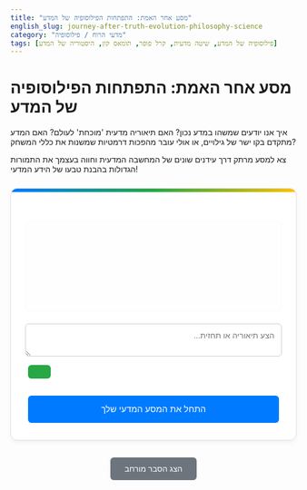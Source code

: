 ```yaml
---
title: "מסע אחר האמת: התפתחות הפילוסופיה של המדע"
english_slug: journey-after-truth-evolution-philosophy-science
category: "מדעי הרוח / פילוסופיה"
tags: [פילוסופיה של המדע, שיטה מדעית, קרל פופר, תומאס קון, היסטוריה של המדע]
---
```

<h1>מסע אחר האמת: התפתחות הפילוסופיה של המדע</h1>
<p>איך אנו יודעים שמשהו במדע נכון? האם תיאוריה מדעית 'מוכחת' לעולם? האם המדע מתקדם בקו ישר של גילויים, או אולי עובר מהפכות דרמטיות שמשנות את כללי המשחק?</p>
<p>צא למסע מרתק דרך עידנים שונים של המחשבה המדעית וחווה בעצמך את התמורות הגדולות בהבנת טבעו של הידע המדעי!</p>

<div id="science-journey-app">
    <div id="stage-indicator" class="stage-indicator"></div>
    <div id="simulation-output" class="simulation-output"></div>
    <div id="user-input" class="user-input">
        <textarea id="input-text" placeholder="הצע תיאוריה או תחזית..."></textarea>
        <button id="input-button"></button>
    </div>
    <div id="action-buttons" class="action-buttons">
        <button id="start-button">התחל את המסע המדעי שלך</button>
    </div>
</div>

<style>
    @import url('https://fonts.googleapis.com/css2?family=Heebo:wght@300;400;500;700&display=swap');

    #science-journey-app {
        direction: rtl;
        font-family: 'Heebo', sans-serif;
        border: 1px solid #e0e0e0;
        box-shadow: 0 4px 8px rgba(0, 0, 0, 0.05);
        padding: 25px;
        margin: 25px 0;
        border-radius: 12px;
        background-color: #ffffff;
        max-width: 800px;
        margin-left: auto;
        margin-right: auto;
        position: relative;
        overflow: hidden; /* For potential future background animations */
    }

     #science-journey-app::before {
        content: '';
        position: absolute;
        top: 0;
        left: 0;
        right: 0;
        height: 6px;
        background: linear-gradient(to right, #007bff, #28a745, #ffc107);
        border-top-left-radius: 12px;
        border-top-right-radius: 12px;
     }

    .stage-indicator {
        font-size: 1.3em;
        font-weight: 700;
        margin-bottom: 20px;
        color: #0056b3;
        text-align: center;
        padding-bottom: 10px;
        border-bottom: 1px solid #eee;
        animation: fadeInDown 0.5s ease-out;
    }

    .simulation-output {
        min-height: 120px;
        border: 1px solid #d0d0d0;
        padding: 20px;
        margin-bottom: 20px;
        background-color: #f8f9fa;
        border-radius: 8px;
        line-height: 1.7;
        white-space: pre-wrap;
        word-wrap: break-word;
        overflow-wrap: break-word;
        font-size: 1.05em;
        color: #333;
        position: relative;
        animation: fadeIn 0.8s ease-out;
    }

     .simulation-output strong {
         color: #0056b3;
     }

     .simulation-output .analysis {
         display: block;
         margin-top: 15px;
         padding-top: 15px;
         border-top: 1px dashed #ccc;
         font-size: 0.95em;
         color: #555;
     }

      .simulation-output .success {
          color: #28a745;
          font-weight: bold;
      }
       .simulation-output .failure {
          color: #dc3545;
          font-weight: bold;
       }
       .simulation-output .anomaly {
           color: #ffc107;
           font-weight: bold;
       }
        .simulation-output .crisis {
            color: #dc3545;
            font-weight: bold;
            font-size: 1.1em;
        }
         .simulation-output .revolution {
             color: #007bff;
             font-weight: bold;
             font-size: 1.2em;
         }


    .user-input {
        margin-bottom: 20px;
        display: flex;
        flex-direction: column;
        gap: 10px;
    }

    #input-text {
        width: 100%; /* Adjusted to fit container */
        padding: 12px;
        border: 1px solid #ccc;
        border-radius: 6px;
        font-size: 1em;
        font-family: 'Heebo', sans-serif;
        box-sizing: border-box; /* Include padding in element's total width */
        transition: border-color 0.3s ease;
    }

    #input-text:focus {
        border-color: #007bff;
        outline: none;
        box-shadow: 0 0 5px rgba(0, 123, 255, 0.25);
    }

    .action-buttons button,
    #input-button {
        padding: 12px 20px;
        margin: 5px;
        border: none;
        border-radius: 6px;
        cursor: pointer;
        font-size: 1em;
        font-family: 'Heebo', sans-serif;
        transition: background-color 0.3s ease, transform 0.1s ease;
        font-weight: 500;
    }

    .action-buttons button:hover,
    #input-button:hover {
        opacity: 0.95;
        transform: translateY(-1px);
    }
     .action-buttons button:active,
    #input-button:active {
        transform: translateY(0);
    }


    #start-button {
         background-color: #007bff;
         color: white;
         width: 100%; /* Make start button wider */
         font-size: 1.1em;
         padding: 15px;
    }

     #input-button {
         background-color: #28a745;
         color: white;
         align-self: flex-end; /* Position button to the right */
     }

     .action-buttons {
         display: flex;
         flex-wrap: wrap;
         gap: 10px;
         justify-content: center; /* Center action buttons */
     }

     .action-buttons button {
         background-color: #007bff;
         color: white;
     }

     .action-buttons button.neutral {
        background-color: #6c757d;
        color: white;
     }
      .action-buttons button.negative {
        background-color: #dc3545;
        color: white;
     }
       .action-buttons button.secondary {
        background-color: #ffc107;
        color: #212529;
     }


    #explanation-toggle-button {
        display: block;
        margin: 30px auto;
        padding: 12px 25px;
        background-color: #6c757d; /* Neutral color for explanation */
        color: white;
        border: none;
        border-radius: 6px;
        cursor: pointer;
        font-size: 1em;
        font-family: 'Heebo', sans-serif;
        transition: background-color 0.3s ease, transform 0.1s ease;
        font-weight: 500;
    }
    #explanation-toggle-button:hover {
        background-color: #5a6268;
         transform: translateY(-1px);
    }
    #explanation-toggle-button:active {
        transform: translateY(0);
    }

    #full-explanation {
        display: none;
        margin-top: 20px;
        padding: 25px;
        border: 1px solid #e0e0e0;
        border-radius: 8px;
        background-color: #fefefe;
        line-height: 1.8;
        font-family: 'Heebo', sans-serif;
        color: #333;
    }
     #full-explanation h2 {
        color: #0056b3;
        margin-top: 20px;
        margin-bottom: 10px;
        border-bottom: 2px solid #eee;
        padding-bottom: 5px;
        font-weight: 700;
     }
      #full-explanation p {
          margin-bottom: 15px;
      }


    /* Animations */
    @keyframes fadeIn {
        from { opacity: 0; }
        to { opacity: 1; }
    }
     @keyframes fadeInDown {
         from { opacity: 0; transform: translateY(-10px); }
         to { opacity: 1; transform: translateY(0); }
     }
     @keyframes slideInUp {
         from { opacity: 0; transform: translateY(10px); }
         to { opacity: 1; transform: translateY(0); }
     }

    .simulation-output.fade-in {
        animation: fadeIn 0.5s ease-out;
    }
     .action-buttons button.slide-in {
         animation: slideInUp 0.3s ease-out;
     }


     /* Responsive adjustments */
     @media (max-width: 600px) {
         #science-journey-app {
             padding: 15px;
             margin: 15px 5px;
         }
          .stage-indicator {
              font-size: 1.1em;
          }
         .simulation-output, #full-explanation {
             padding: 15px;
         }
         .action-buttons {
             flex-direction: column;
             gap: 8px;
         }
         .action-buttons button, #start-button, #input-button {
             width: calc(100% - 10px); /* Adjust for margin/gap */
             margin: 0;
         }
         #input-button {
              align-self: stretch; /* Full width on small screens */
         }

     }


</style>

<button id="explanation-toggle-button">הצג הסבר מורחב</button>

<div id="full-explanation">
    <h2>מהי פילוסופיה של המדע?</h2>
    <p>פילוסופיה של המדע היא ענף בפילוסופיה החוקר את היסודות, השיטות וההשלכות של המדע. היא בוחנת שאלות עמוקות כמו: מה מבדיל ידע מדעי מידע שאינו מדעי? מהי שיטת המחקר המדעית המיטבית? האם המדע מגלה את האמת המוחלטת או רק מודלים יעילים לתיאור העולם? וכיצד המדע מתפתח לאורך ההיסטוריה?</p>

    <h2>המודל האריסטוטלי</h2>
    <p>בעת העתיקה, המדע הושפע רבות מפילוסופים כמו אריסטו. המודל האריסטוטלי התבסס על התבוננות ועל הנחות יסוד שהתקבלו כעקרונות ראשוניים, מהם הסיקו מסקנות באמצעות דדוקציה. ההסברים לתופעות טבעיות התבססו לעיתים קרובות על טלאולוגיה (הסבר באמצעות תכלית או מטרה) ועל מהויות פנימיות של הדברים. לדוגמה, אבן נופלת ארצה כי "טבעה" לשאוף למרכז היקום (כדור הארץ). גישה זו הדגישה היגיון ותצפית, אך ללא דגש על ניסוי שיטתי ומבוקר שמטרתו לבחון באופן אקטיבי הנחות יסוד.</p>

    <h2>עליית האמפיריציזם והאינדוקציה</h2>
    <p>בתקופת המהפכה המדעית, הוגים כמו פרנסיס בייקון הדגישו את חשיבות התצפית והניסוי כבסיס לידע מדעי (אמפיריציזם). השיטה האינדוקטיבית הפכה למרכזית: איסוף מספר רב של תצפיות פרטיות על מנת לגזור מהן כלל או חוק כללי. לדוגמה, לאחר צפייה בברבור לבן, ברבור נוסף לבן, וכן הלאה, ניתן להגיע לכלל האינדוקטיבי "כל הברבורים לבנים". שיטה זו קידמה מאוד את איסוף הנתונים ואת ניסוח חוקי טבע כלליים מתוך נתונים אלו.</p>

    <h2>בעיית האינדוקציה (יוּם)</h2>
    <p>הפילוסוף הסקוטי דיוויד יום הציג במאה ה-18 את בעיית האינדוקציה המהותית. הוא טען כי אין בסיס לוגי מוצק להנחה שהעתיד יתנהג כמו העבר, או שכלל שנצפה במספר סופי של מקרים יחול על כל המקרים האפשריים (כולל אלה שטרם נצפו). גם אם ראינו אלף ברבורים לבנים, אין בכך הוכחה מוחלטת שכל הברבורים בעולם לבנים. בעיה זו מערערת על היכולת "להוכיח" חוקי טבע באופן מוחלט באמצעות אינדוקציה בלבד.</p>

    <h2>קרל פופר והפַלְסִיפִיקַצְיָה (הפרכה)</h2>
    <p>כתגובה לבעיית האינדוקציה, הציע הפילוסוף קרל פופר קריטריון אחר להבחנה בין מדע למדע שאינו מדע (פסאודו-מדע): עקרון ההפרכה (פַלְסִיפִיקַצְיָה). לפי פופר, תיאוריה מדעית אינה כזו משום שניתן לאשש אותה, אלא משום שניתן באופן עקרוני להפריך אותה באמצעות ניסוי או תצפית. מדענים צריכים לנסח תיאוריות נועזות ולנסות באופן אקטיבי למצוא להן עדויות סותרות. ככל שתיאוריה עומדת בהצלחה בפני ניסיונות הפרכה רבים וקפדניים, כך היא נחשבת למחוזקת (קורובורציה), אך לעולם אינה נחשבת ל"מוכחת" סופית. המדע מתקדם, לשיטתו, לא על ידי צבירת אישושים, אלא על ידי אלימינציה של תיאוריות שגויות.</p>

    <h2>תומאס קון והמהפכות המדעיות</h2>
    <p>ההיסטוריון והפילוסוף של המדע תומאס קון הציג פרספקטיבה שונה בספרו "המבנה של מהפכות מדעיות". הוא טען שהתפתחות המדע אינה תהליך לינארי של הפרכה ובנייה רציונלית בלבד, אלא כוללת תקופות ארוכות של 'מדע נורמלי' ותקופות קצרות של 'מהפכה מדעית'. 'מדע נורמלי' מתרחש בתוך 'פרדיגמה' קיימת – מסגרת מושגית רחבה הכוללת תיאוריות מקובלות, שיטות מחקר, ואפילו ערכים. מדענים בתקופת מדע נורמלי עוסקים בפתרון 'חידות' בתוך הפרדיגמה. כאשר מצטברות 'אנומליות' (תופעות שלא ניתנות להסבר מספק במסגרת הפרדיגמה הקיימת), נוצר 'משבר'. משבר זה עשוי להוביל ל'מהפכה מדעית' – שינוי דרמטי ורדיקלי שבו פרדיגמה חדשה מחליפה את הישנה. קון טען שלעיתים קשה להשוות באופן אובייקטיבי בין פרדיגמות שונות (חוסר מדידות - incommensurability), וכי שינוי פרדיגמה מושפע גם מגורמים סוציולוגיים ופסיכולוגיים, לא רק רציונליים גרידא.</p>

    <h2>השוואה בין פופר לקון</h2>
    <p>פופר וקון מציעים שתי תמונות שונות, אך לעיתים משלימות, של האופן שבו המדע מתקדם. פופר מתמקד בהיגיון המדעי ובקריטריון ההפרכה ככלי רציונלי לביקורת ולהתקדמות. קון מתמקד במבנה ההיסטורי-סוציולוגי של הקהילה המדעית ובהשפעת הפרדיגמות והמהפכות על התפתחות הידע. בעוד שפופר רואה במדע תהליך מתמיד של ביקורת והפרכה, קון רואה תקופות ארוכות של מדע שמרני יחסית בתוך פרדיגמה, המופרעות על ידי שינויים דרמטיים ולאו דווקא רציונליים לחלוטין. הדיון ביניהם ובין פילוסופים אחרים של המדע ממשיך לעצב את הבנתנו לגבי טבעו של הידע המדעי.</p>

    <h2>השפעתם על הבנתנו את המדע</h2>
    <p>רעיונותיהם של פופר וקון, לצד הוגים נוספים, הדגימו שהמדע אינו מאגר סטטי של 'אמיתות מוכחות'. הוא תהליך דינמי, ביקורתי, וחשוף לשינויים. הבנה זו מסייעת להבין מדוע תיאוריות מדעיות מתעדכנות או נדחות, ומדוע לעיתים קיימים ויכוחים עמוקים בתוך הקהילה המדעית. היא מעודדת גישה ביקורתית לידע מדעי, תוך הכרה בכוחה של השיטה המדעית וגם במגבלותיה.</p>
</div>


<script>
    const app = document.getElementById('science-journey-app');
    const stageIndicator = document.getElementById('stage-indicator');
    const simulationOutput = document.getElementById('simulation-output');
    const inputText = document.getElementById('input-text');
    const inputButton = document.getElementById('input-button');
    const actionButtonsDiv = document.getElementById('action-buttons');
    const startButton = document.getElementById('start-button');
    const explanationButton = document.getElementById('explanation-toggle-button');
    const explanationDiv = document.getElementById('full-explanation');

    let currentStageIndex = -1; // -1 means before start, 0-3 are the stages

    const stages = [
        {
            name: "השלב האריסטוטלי: טבע הדברים והיגיון",
            description: "אתה חוקר בעולם העתיק, שואב השראה מאריסטו. עבודתך מתבססת על התבוננות ישירה והסקה לוגית מתוך הנחות מקובלות. נסה להסביר את העולם סביבך.",
            setup: function() {
                updateOutput("אתה צופה באבן שנפלה מעץ. היא נעה מטה, אל עבר האדמה. למה לדעתך זה קרה? הצע הסבר על בסיס 'הטבע הפנימי' של האבן או היגיון פשוט.", 'normal');
                showInput("הצע הסבר אריסטוטלי (למשל, על בסיס טבעה)", "שלח הסבר", (input) => {
                    if (input.trim().length > 10) {
                        updateOutput(simulationOutput.textContent + `\n\nהסברך: "${input.trim()}"\n\n<span class="analysis">ניתוח הסימולציה: הסבר זה מתבסס על הנחות יסוד או 'מהויות' של אובייקטים. הוא קוהרנטי במסגרת המחשבה העתיקה ונראה הגיוני מתוך ההתבוננות, אך אינו נבדק באופן שניתן למדוד או לכמת בקלות. ברוך הבא לעולם שבו היגיון ופילוסופיה הם הכלים המדעיים העיקריים.</span>`);
                        hideInput();
                        showActionButton("המשך אל עידן התצפיות והאינדוקציה", () => moveToNextStage());
                    } else {
                        updateOutput(simulationOutput.textContent + "\n\n<span class='analysis failure'>אנא הצע הסבר ארוך ומפורט יותר שמתאר את הסיבה לנפילת האבן מנקודת מבט עתיקה.</span>", 'failure');
                    }
                });
                 inputText.placeholder = "הצע הסבר אריסטוטלי (למשל, האבן שואפת למקומה הטבעי)";
                 inputButton.textContent = "שלח הסבר";
            }
        },
        {
            name: "השלב האינדוקטיבי: מצבירת תצפיות לחוקים",
            description: "עברנו למהפכה המדעית! הניסוי והתצפית הם המפתח. צבור נתונים על תופעה מסוימת ונסה להסיק מהם כלל כללי.",
            observations: ["ברבור לבן", "ברבור לבן", "ברבור לבן", "ברבור שחור", "ברבור לבן", "ברבור לבן"], // Sample observations
            currentObsIndex: 0,
            ruleSuggested: false,
            setup: function() {
                this.currentObsIndex = 0;
                this.ruleSuggested = false;
                updateOutput("אתה חוקר בעולם החדש, חמוש בכלים אמפיריים. אתה מתבונן בברבורים באגם.\n<span class='observation'>צפית כעת ב: ברבור לבן.</span>", 'normal');
                showActionButton("בצע תצפית נוספת", () => this.addObservation());
                // Pre-set input area handlers
                inputText.placeholder = "נסח כלל על בסיס התצפיות (למשל, כל הברבורים לבנים)";
                inputButton.textContent = "נסח כלל כללי";
                inputButton.onclick = () => this.handleRuleSuggestion(inputText.value);
            },
            addObservation: function() {
                 if (this.currentObsIndex >= this.observations.length) {
                     updateOutput(simulationOutput.textContent + "\n\n<span class='analysis neutral'>אין עוד תצפיות מיידיות זמינות באגם הזה.</span>");
                     hideActionButtons();
                     if (!this.ruleSuggested) {
                          updateOutput(simulationOutput.textContent + "\n\n<span class='analysis'>אספת את כל התצפיות הזמינות. נסה לנסח כלל על בסיסן.</span>");
                         showInput(inputText.placeholder, inputButton.textContent, inputButton.onclick);
                         this.ruleSuggested = true; // Prevent suggesting rule multiple times this way
                     } else if (!this.contradictoryObserved) {
                          // If rule was suggested and no black swan found yet
                          updateOutput(simulationOutput.textContent + "\n\n<span class='analysis'>צברת תצפיות רבות שתומכות בכללך ('" + this.suggestedRule + "'). אינדוקציה נראית חזקה כעת!</span>");
                           showActionButton("המשך לחשוב על הבעיה", () => {
                                updateOutput(simulationOutput.textContent + "\n\n<span class='analysis'>הבעיה היא: גם אלף תצפיות תומכות לא מבטיחות שהכלל נכון בכל המקרים האפשריים...</span>");
                                showActionButton("חשוף בעיה פילוסופית עמוקה", () => this.revealProblem());
                           });
                     }
                     return;
                 }

                 const obs = this.observations[this.currentObsIndex];
                 simulationOutput.textContent += `\n<span class='observation'>צפית ב: ${obs}.</span>`; // Append observation
                 // Trigger fade-in animation for the new text
                 simulationOutput.classList.remove('fade-in'); // Reset animation
                 void simulationOutput.offsetWidth; // Trigger reflow
                 simulationOutput.classList.add('fade-in');

                 this.currentObsIndex++;

                 hideActionButtons(); // Hide buttons while processing

                 if (obs.includes("שחור") && this.ruleSuggested) {
                     this.contradictoryObserved = true;
                     hideInput(); // Ensure input is hidden if visible
                     updateOutput(simulationOutput.textContent + `\n\n<span class='anomaly'>!!!! תצפית סותרת !!!!</span>\n<span class='analysis'>צפית כעת בברבור שחור. הכלל שניסחת ("${this.suggestedRule || '...'}"), המבוסס על תצפיות קודמות, הופרך על ידי תצפית בודדת זו.</span>\n\n<span class='analysis'>ניתוח הסימולציה: זוהי המחשה ל'בעיית האינדוקציה' של יום. אי אפשר להוכיח חוק כללי על סמך מספר סופי של מקרים, כי תצפית עתידית עלולה לסתור אותו.</span>`, 'failure');
                     showActionButton("המשך לשלב הבא: הפרכה (פופר)", () => moveToNextStage());

                 } else if (this.currentObsIndex >= 3 && !this.ruleSuggested) {
                     updateOutput(simulationOutput.textContent + "\n\n<span class='analysis'>צברת מספר תצפיות. נסה לנסח כלל כללי על בסיסן.</span>");
                     showInput(inputText.placeholder, inputButton.textContent, inputButton.onclick);
                     this.ruleSuggested = true;
                 } else {
                      // Continue adding observations or wait for rule if suggested but no anomaly yet
                      if (!this.contradictoryObserved) { // Only show 'add observation' if no black swan appeared yet
                         showActionButton("בצע תצפית נוספת", () => this.addObservation());
                      }
                      if (this.ruleSuggested && !this.contradictoryObserved) {
                           showActionButton("נסה לנסח כלל מחדש", () => showInput(inputText.placeholder, inputButton.textContent, inputButton.onclick));
                      }
                 }
            },
            handleRuleSuggestion: function(rule) {
                 if (rule.trim().length > 15 && rule.toLowerCase().includes("כל")) { // Basic check for a general rule
                    this.suggestedRule = rule.trim();
                    updateOutput(simulationOutput.textContent + `\n\nהכלל שהצעת: "<span class='success'>${this.suggestedRule}</span>"\n\n<span class='analysis'>מעולה. זוהי היסק אינדוקטיבי. כעת נמשיך לצבור תצפיות כדי לראות אם הכלל עומד במבחן המציאות...</span>`);
                    hideInput();
                    // Check if the rule is immediately falsified by existing observations (if user suggested late)
                    const alreadySeenBlackSwan = this.observations.slice(0, this.currentObsIndex).some(obs => obs.includes("שחור"));
                    if (alreadySeenBlackSwan) {
                        this.contradictoryObserved = true;
                         updateOutput(simulationOutput.textContent + `\n\n<span class='anomaly'>!!!! תצפית סותרת התגלתה עוד לפני ניסוח הכלל !!!!</span>\n<span class='analysis'>נראה שאחד הברבורים בהם כבר צפית היה שחור. הכלל שלך ("${this.suggestedRule}") הופרך מיד עם ניסוחו.</span>\n\n<span class='analysis'>ניתוח הסימולציה: זה מדגים את הפגיעות של כללים אינדוקטיביים. תצפית סותרת אחת מספיקה כדי למוטט אותם.</span>`, 'failure');
                        showActionButton("המשך לשלב הבא: הפרכה (פופר)", () => moveToNextStage());
                    } else {
                       showActionButton("בצע תצפית נוספת", () => this.addObservation());
                    }

                 } else {
                     updateOutput(simulationOutput.textContent + "\n\n<span class='analysis failure'>אנא נסח כלל כללי וברור יותר על בסיס כל הברבורים שראית עד כה. ודא שהוא מתחיל במילה 'כל' או דומה.</span>", 'failure');
                     // Keep input visible
                 }
            },
            revealProblem: function() {
                 hideActionButtons();
                 updateOutput(simulationOutput.textContent + `\n\n<span class='analysis anomaly'>!!!! בעיית האינדוקציה של יום !!!!</span>\n<span class='analysis'>כפי שהראה דיוויד יום, לא משנה כמה תצפיות תומכות צברת (אפילו מיליון ברבורים לבנים), אין בכך הוכחה לוגית מוחלטת שכל הברבורים בעולם לבנים ושלא תצוץ תצפית סותרת בעתיד. אינדוקציה נשענת על הנחת אחידות הטבע (שהעתיד יהיה דומה לעבר), אך הנחה זו עצמה אינה ניתנת להוכחה אינדוקטיבית!</span>\n\n<span class='analysis'>בעיה זו מערערת את היכולת לבסס ידע מדעי על "הוכחה" אינדוקטיבית. זה פתח דלת לחשיבה חדשה...</span>`, 'anomaly');
                 showActionButton("המשך לשלב הפילוסופי הבא: עולם ההפרכה", () => moveToNextStage());
            }
        },
        {
            name: "השלב הפופריאני: מדע של הפרכה (פַלְסִיפִיקַצְיָה)",
            description: "ברוכים הבאים לעידן קרל פופר! מדע לא 'מוכיח' תיאוריות, הוא רק מנסה להפריך אותן. תיאוריה טובה היא כזו שניתן לבדוק באופן שיטתי ולמצוא לה עדויות סותרות. נסח תחזית שבאמצעותה ניתן להפריך תיאוריה נתונה.",
            hypothesis: "כל בני האדם עפים אם הם קופצים מבניין גבוה.", // A clearly false, but testable hypothesis
            setup: function() {
                updateOutput(`לפניך תיאוריה נועזת: "<span class='hypothesis'>${this.hypothesis}</span>"\n\nלפי קרל פופר, תיאוריה זו מדעית לא כי ניתן לאשש אותה, אלא כי ניתן באופן עקרוני <span class='highlight'>להפריך</span> אותה. כדי לעשות זאת, עליך לנסח <span class='highlight'>תחזית ספציפית</span> על תוצאה של ניסוי או תצפית, שאם היא תתברר כשגויה - התיאוריה כולה תיפול. במילים אחרות: מה *לא* אמור לקרות אם התיאוריה נכונה, ושבדיקתו עשויה להוכיח שהיא שגויה?`, 'normal');
                showInput("נסח תחזית ניתנת להפרכה (למשל, אם אדם מסוים יקפוץ מבניין גבוה, הוא לא יעוף).", "בצע 'ניסוי' לבדיקת התחזית", (input) => this.handleFalsificationAttempt(input));
                 inputText.placeholder = "נסח תחזית הניתנת להפרכה...";
                 inputButton.textContent = "בצע 'ניסוי' לבדיקת התחזית";
            },
            handleFalsificationAttempt: function(prediction) {
                const lowerPrediction = prediction.toLowerCase().trim();
                let feedback = `ביצעת 'ניסוי מחשבתי' המבוסס על התחזית:\n"${prediction.trim()}"\n\n`;

                hideInput(); // Hide input while giving feedback

                // Basic check for falsifiability phrasing related to the hypothesis
                const relevantToHypothesis = lowerPrediction.includes("קופץ") || lowerPrediction.includes("בניין") || lowerPrediction.includes("עף") || lowerPrediction.includes("ליפול") || lowerPrediction.includes("ארצה");
                const suggestsFalsification = lowerPrediction.includes("לא יעוף") || lowerPrediction.includes("ייפול") || lowerPrediction.includes("ימות") || lowerPrediction.includes("יתרסק"); // Phrases suggesting the hypothesis is false

                if (lowerPrediction.length < 10 || !relevantToHypothesis) {
                     feedback += `<span class='analysis failure'>ניתוח הסימולציה: התחזית קצרה מדי או לא קשורה מספיק לתיאוריה. כדי להפריך תיאוריה ספציפית, עליך לנסח תחזית ספציפית שנובעת מהתיאוריה וניתנת לבדיקה. נסה שוב.</span>`;
                     updateOutput(simulationOutput.textContent + feedback, 'failure');
                      showInput(inputText.placeholder, inputButton.textContent, inputButton.onclick); // Show input again
                     return;
                }

                if (!suggestsFalsification) {
                    feedback += `<span class='analysis failure'>ניתוח הסימולציה: תחזית זו אינה ניתנת להפרכה בקלות. תחזית טובה להפרכה צריכה לצפות משהו ש *לא* אמור לקרות אם התיאוריה נכונה, ושבדיקתו תמוטט את התיאוריה. נסה לנסח תחזית שמעידה על כישלון התיאוריה ("... הוא לא יעוף", "... הוא ייפול", "... הוא יתרסק").</span>`;
                    updateOutput(simulationOutput.textContent + feedback, 'failure');
                     showInput(inputText.placeholder, inputButton.textContent, inputButton.onclick); // Show input again
                    return; // Stay in the current state
                }


                // Simulate a test result: This hypothesis is clearly false, so the test MUST falsify it in a realistic simulation.
                const falsified = true; // It will always be falsified in reality for this hypothesis

                if (falsified) {
                    feedback += `<span class='success'>תוצאת הניסוי המחשבתי: התצפית סתרה את התחזית!</span> האדם שקפץ מהבניין <span class='failure'>לא עף</span>. הוא נפל ארצה.\n\n<span class='analysis revolution'>ניתוח הסימולציה: מזל טוב! הצלחת לנסח תחזית ניתנת להפרכה, ו'הניסוי' (המציאות) הראה שהתחזית שגויה. מכאן נובע שהתיאוריה המקורית ("כל בני האדם עפים...") <span class='failure'>הופרכה</span>. לפי פופר, תיאוריה זו נדחית.</span>\n<span class='analysis'>זהו כוחה של ההפרכה - ניסוי בודד יכול למוטט תיאוריה, בניגוד לאינדוקציה שאינה יכולה להוכיח אותה לעולם. המדע מתקדם על ידי דחיית תיאוריות שגויות.</span>`;
                    updateOutput(simulationOutput.textContent + feedback, 'revolution');
                    showActionButton("המשך לשלב הבא: משברים ומהפכות (קון)", () => moveToNextStage());

                } else { // This branch theoretically shouldn't be reached with the chosen hypothesis, but kept for robustness
                    feedback += `<span class='analysis neutral'>תוצאת הניסוי המחשבתי: התצפית תאמה את התחזית. לא הצלחת להפריך את התיאוריה בניסיון זה.</span>\n\n<span class='analysis neutral'>ניתוח הסימולציה: ההיפותזה עמדה בפני ניסיון הפרכה קפדני זה. זה נקרא 'קורובורציה' – חיזוק זמני של התיאוריה. אך זכור: כישלון בהפרכה אינו הוכחה מוחלטת לנכונות התיאוריה! ייתכנו ניסויים עתידיים שיפריכו אותה.</span>`;
                     updateOutput(simulationOutput.textContent + feedback, 'neutral');
                     showActionButton("המשך לשלב הבא: פרדיגמות ומהפכות (קון)", () => moveToNextStage());
                }
            }
        },
        {
            name: "השלב הקוהניאני: פרדיגמות, משברים ומהפכות",
            description: "עכשיו נבחן את התפתחות המדע בפרספקטיבה היסטורית רחבה יותר, כפי שהציע תומאס קון. אתה פועל בתוך 'פרדיגמה' מקובלת.",
            state: 'normal', // 'normal', 'anomalies', 'crisis', 'revolution'
            anomaliesCount: 0,
            setup: function() {
                this.state = 'normal';
                this.anomaliesCount = 0;
                updateOutput("<span class='hypothesis'>אתה פועל במסגרת 'פרדיגמה' מדעית מקובלת.</span> חשוב על המודל הגיאוצנטרי (כדור הארץ במרכז היקום) כדוגמה. המדע בתקופה זו מתמקד ב'מדע נורמלי' – פתרון 'חידות' קטנות ושיפור הפרדיגמה הקיימת. לדוגמה, חישוב מדויק יותר של תנועת כוכבי הלכת במסגרת המודל הקיים.", 'normal');
                showActionButton("נסה לפתור 'חידה' במסגרת הפרדיגמה הקיימת (מדע נורמלי)", () => this.handleAction('normal'));
                 showActionButton("חפש תופעות חריגות שקשה להסביר", () => this.handleAction('introduce-anomaly'), 'secondary');
            },
            handleAction: function(action) {
                 hideActionButtons(); // Hide buttons while processing

                if (action === 'normal') {
                     let resultText;
                     if (this.state === 'normal') {
                         resultText = `ניסית לפתור חידה נוספת במסגרת הפרדיגמה.`;
                         updateOutput(simulationOutput.textContent + "\n\n" + resultText, 'normal');
                         setTimeout(() => { // Add a slight delay before showing analysis
                            updateOutput(simulationOutput.textContent + `\n<span class='analysis success'>ניתוח הסימולציה: בשלב 'מדע נורמלי', הכלים של הפרדיגמה יעילים. הצלחת לפתור את החידה! המדע מתקדם בהדרגה בתוך המסגרת הקיימת.</span>`, 'success');
                            showActionButton("המשך לעבוד ב'מדע נורמלי'", () => this.handleAction('normal'));
                            showActionButton("חפש תופעות חריגות (אנומליה)", () => this.handleAction('introduce-anomaly'), 'secondary');
                         }, 1000);

                     } else if (this.state === 'anomalies') {
                         resultText = `ניסית לפתור חידה נוספת, למרות האנומליות שמצטברות.`;
                          updateOutput(simulationOutput.textContent + "\n\n" + resultText, 'normal');
                          setTimeout(() => {
                             const hitAnomaly = Math.random() < 0.6; // Higher chance of issues when anomalies exist
                             if (hitAnomaly) {
                                this.anomaliesCount++;
                                 updateOutput(simulationOutput.textContent + `\n<span class='analysis anomaly'>ניתוח הסימולציה: נתקלת שוב בקשיים! החידה קשה לפתרון, או שהפתרון דורש התאמות מסובכות ומאולצות בתוך הפרדיגמה. זו עוד 'אנומליה'.</span>\n(צברת כעת <span class='anomaly'>${this.anomaliesCount}</span> אנומליות משמעותיות).`, 'anomaly');
                             } else {
                                  updateOutput(simulationOutput.textContent + `\n<span class='analysis neutral'>ניתוח הסימולציה: הצלחת לפתור את החידה, אך נדרשו התאמות מסובכות בתוך הפרדיגמה. האנומליות עדיין קיימות.</span>\n(צברת כעת <span class='anomaly'>${this.anomaliesCount}</span> אנומליות משמעותיות).`, 'neutral');
                             }

                             if (this.anomaliesCount >= 4) { // Higher threshold for crisis
                                this.state = 'crisis';
                                this.handleAction('crisis'); // Transition to crisis automatically
                             } else {
                                showActionButton("המשך לעבוד בתוך הפרדיגמה", () => this.handleAction('normal'));
                                showActionButton("שקול את המשמעות של האנומליות", () => this.handleAction('consider-anomalies'), 'secondary');
                             }
                          }, 1000);

                     } else if (this.state === 'crisis') {
                          resultText = `ניסית לפתור חידה, אך הפרדיגמה עדיין במשבר עמוק.`;
                          updateOutput(simulationOutput.textContent + "\n\n" + resultText, 'crisis');
                           setTimeout(() => {
                               updateOutput(simulationOutput.textContent + `\n<span class='analysis crisis'>ניתוח הסימולציה: בשלב משבר, קשה מאוד, ולעיתים בלתי אפשרי, לפתור חידות חדשות או להסביר תצפיות קיימות באופן מספק באמצעות הפרדיגמה הישנה. הכלים שלה לא עובדים.</span>`, 'crisis');
                               showActionButton("המשך לחפש פתרונות בתוך הפרדיגמה (קשה!)", () => this.handleAction('normal'), 'negative');
                               showActionButton("התחל לחשוב על רעיונות חדשים לחלוטין (פוטנציאל לפרדיגמה חדשה)", () => this.handleAction('seek-new-paradigm'));
                           }, 1000);
                     }
                } else if (action === 'introduce-anomaly') {
                    if (this.state === 'normal' || this.state === 'anomalies') {
                         this.anomaliesCount++;
                         this.state = 'anomalies'; // Ensure state is anomalies if not already
                        updateOutput(simulationOutput.textContent + `\n\n<span class='anomaly'>נתקלת ב'אנומליה'!</span> תופעה שקשה להסביר או לחזות באופן מדויק באמצעות הפרדיגמה הקיימת (למשל, תנועה מוזרה של כוכב לכת שלא מתאימה בקלות למודל הגיאוצנטרי).\n(צברת כעת <span class='anomaly'>${this.anomaliesCount}</span> אנומליות משמעותיות).`, 'anomaly');
                         setTimeout(() => {
                             if (this.anomaliesCount >= 4) {
                                 this.state = 'crisis';
                                 this.handleAction('crisis'); // Transition to crisis automatically
                              } else {
                                 showActionButton("המשך לעבוד בתוך הפרדיגמה (נסה להתאים את האנומליה)", () => this.handleAction('normal'));
                                 showActionButton("שקול את המשמעות של האנומליות", () => this.handleAction('consider-anomalies'), 'secondary');
                             }
                         }, 1000);
                    }
                } else if (action === 'consider-anomalies') {
                     if (this.state === 'anomalies') {
                         updateOutput(simulationOutput.textContent + `\n\n<span class='analysis anomaly'>אתה משקיע מחשבה באנומליות המצטברות. הן יוצרות קושי הולך וגובר בפרדיגמה הקיימת. אם לא יימצא להן פתרון מספק, הן עלולות להוביל למשבר.</span>\n(צברת כעת <span class='anomaly'>${this.anomaliesCount}</span> אנומליות משמעותיות).`, 'anomaly');
                          setTimeout(() => {
                              if (this.anomaliesCount >= 4) {
                                  this.state = 'crisis';
                                  this.handleAction('crisis'); // Transition to crisis automatically
                              } else {
                                showActionButton("המשך לעבוד בתוך הפרדיגמה", () => this.handleAction('normal'));
                                showActionButton("חפש אנומליות נוספות", () => this.handleAction('introduce-anomaly'), 'secondary');
                              }
                          }, 1000);
                     }
                }
                else if (action === 'crisis') {
                     // This state is typically entered automatically when anomalies threshold is met
                     if (this.state === 'crisis') {
                          updateOutput(simulationOutput.textContent + "\n\n<span class='crisis'>!!!! משבר מדעי עמוק !!!!</span>\n<span class='analysis crisis'>הצטברות האנומליות והקשיים הבלתי פתירים יצרו משבר. הפרדיגמה הקיימת אינה מספקת יותר. מדענים רבים מאבדים אמון במסגרת הישנה ומחפשים דרכים חדשות לחשוב על הבעיות.</span>", 'crisis');
                          setTimeout(() => {
                              showActionButton("התחל לחשוב על רעיונות חדשים לחלוטין (פוטנציאל לפרדיגמה חדשה)", () => this.handleAction('seek-new-paradigm'));
                               showActionButton("נסה בכל זאת 'לתקן' את הפרדיגמה הישנה", () => {
                                    updateOutput(simulationOutput.textContent + "\n\n<span class='analysis failure'>ניתוח הסימולציה: ניסית לתקן את הפרדיגמה הישנה, אך המשבר עמוק מדי. טלאי על טלאי לא עוזרים כשמבנה היסוד רעוע.</span>", 'failure');
                                    setTimeout(() => {
                                         showActionButton("התחל לחשוב על רעיונות חדשים לחלוטין", () => this.handleAction('seek-new-paradigm'));
                                    }, 1000);
                               }, 'negative');
                          }, 1000);
                     }
                 } else if (action === 'seek-new-paradigm') {
                      if (this.state === 'crisis') {
                           updateOutput(simulationOutput.textContent + "\n\n<span class='revolution'>אתה מתחיל לגבש רעיונות שונים מהותית, כאלה שלא מתאימים לפרדיגמה הישנה.</span> חשוב על המודל ההליוצנטרי (השמש במרכז) כמודל חדש לחלוטין, המציע דרך אחרת לגמרי להסתכל על תנועת גרמי השמיים ומסביר את האנומליות באופן פשוט ואלגנטי יותר.", 'revolution');
                           setTimeout(() => {
                                this.state = 'revolution';
                                this.handleAction('revolution'); // Transition to revolution
                           }, 1000);
                      }
                 } else if (action === 'revolution') {
                    if (this.state === 'revolution') {
                         updateOutput(simulationOutput.textContent + "\n\n<span class='revolution'>!!!! מהפכה מדעית קוהניאנית !!!!</span>\n<span class='analysis revolution'>הרעיונות החדשים (הפרדיגמה החדשה) צוברים תאוצה ומתחילים להתקבל על ידי חלק גדל והולך מהקהילה המדעית. זוהי 'מהפכה מדעית' – שינוי דרמטי ורדיקלי. הפרדיגמה החדשה מחליפה את הישנה, ומשנה איתה את השאלות הנשאלות, השיטות, ואפילו את ה'עולם' הנצפה.</span>\n<span class='analysis'>כעת המדע עובר שוב לתקופה של 'מדע נורמלי', אך בתוך המסגרת החדשה לחלוטין.</span>", 'revolution');
                         hideActionButtons();
                         setTimeout(() => {
                              updateOutput(simulationOutput.textContent + "\n\n<span class='analysis'>המדע, על פי קון, אינו מתקדם רק בצורה מצטברת או על ידי הפרכה בלבד, אלא גם דרך קפיצות דרמטיות ולא לגמרי רציונליות, המעצבות מחדש את יסודות הידע.</span>");
                              stageIndicator.textContent = "המסע הסתיים!";
                              showActionButton("סיים את הסימולציה והרהר על המסע", () => {
                                  updateOutput(simulationOutput.textContent + "\n\n<span class='analysis'>המסע הסתיים. חווית את ההתפתחות המרכזית של הבנתנו לגבי טבעו של המדע - מהסבר איכותי, דרך אינדוקציה ובעיותיה, אל הפרכה ככלי לקידום, ועד למשברים ומהפכות המשנות את כללי הידע. המדע הוא תהליך דינמי, ביקורתי, ולעיתים מהפכני!</span>");
                                   // Maybe make explanation button more prominent now
                              });
                         }, 2000); // Longer delay for final impact
                    }
                }
            }
        }
    ];

     function updateOutput(text, type = 'normal') {
        simulationOutput.innerHTML = text; // Use innerHTML to allow spans for styling
        // Add animation class
        simulationOutput.classList.remove('fade-in', 'success', 'failure', 'anomaly', 'crisis', 'revolution', 'normal', 'neutral');
        simulationOutput.classList.add('fade-in', type); // Add new animation and type class
     }


    function showInput(placeholder, buttonText, buttonHandler) {
        inputText.placeholder = placeholder;
        inputButton.textContent = buttonText;
        inputButton.onclick = () => { // Wrap handler to hide input on click
            buttonHandler(inputText.value);
            // Input is hidden inside handlers based on logic flow
        };
        inputText.style.display = 'block';
        inputButton.style.display = 'inline-block';
        inputText.focus(); // Give focus to the input field
         // Add animation class to input elements? More complex layout needed maybe.
    }

    function hideInput() {
        inputText.style.display = 'none';
        inputButton.style.display = 'none';
        inputText.value = ''; // Clear input on hide
    }

     function showActionButton(text, handler, className = '') {
         const button = document.createElement('button');
         button.textContent = text;
         button.onclick = () => { // Wrap handler to hide buttons on click/action
             hideActionButtons(); // Hide all buttons immediately on click
             handler(); // Execute the actual handler
         };
         if (className) {
             button.className = className + ' slide-in'; // Add slide-in class for animation
         } else {
             button.className = 'slide-in';
         }
         actionButtonsDiv.appendChild(button);
         // Remove animation class after it's done? Or let CSS handle it.
     }

    function hideActionButtons() {
        actionButtonsDiv.innerHTML = ''; // Clear all action buttons
    }

    function moveToNextStage() {
        currentStageIndex++;
        if (currentStageIndex < stages.length) {
            initStage(currentStageIndex);
        } else {
             // Should not happen if the last stage has a "Finish" button
             updateOutput("הסימולציה הסתיימה.");
             stageIndicator.textContent = "הסתיים";
             hideInput();
             hideActionButtons();
        }
    }

    function initStage(index) {
        const stage = stages[index];
        stageIndicator.textContent = `שלב ${index + 1}/${stages.length}: ${stage.name}`;
        // Optional: add animation to stage indicator
        stageIndicator.classList.remove('fadeInDown');
        void stageIndicator.offsetWidth; // Trigger reflow
        stageIndicator.classList.add('fadeInDown');

        hideInput();
        hideActionButtons(); // Ensure buttons from previous stage are cleared
        stage.setup();
    }

    // Start button handler
    startButton.onclick = () => {
        hideActionButtons(); // Hide the start button
        moveToNextStage();
    };

    // Explanation toggle handler
    explanationButton.onclick = () => {
        const isHidden = explanationDiv.style.display === 'none' || explanationDiv.style.display === '';
        explanationDiv.style.display = isHidden ? 'block' : 'none';
        explanationButton.textContent = isHidden ? 'הסתר הסבר מורחב' : 'הצג הסבר מורחב';
    };

    // Initial state: only show start button and introductory text
    stageIndicator.textContent = "ברוכים הבאים למסע הפילוסופי";
    updateOutput("לחץ על 'התחל את המסע המדעי שלך' כדי להתחיל את הסימולציה האינטראקטיבית על התפתחות הפילוסופיה של המדע.", 'neutral');
     hideInput(); // Ensure input is hidden initially

</script>
```